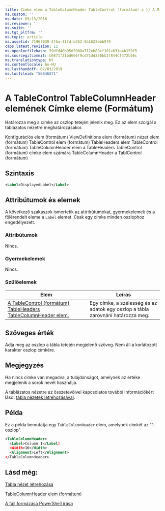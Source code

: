 ```yaml
---
title: Címke elem a TableColumnHeader TableControl (formátum) a |} A Microsoft Docs
ms.custom: ''
ms.date: 09/13/2016
ms.reviewer: ''
ms.suite: ''
ms.tgt_pltfrm: ''
ms.topic: article
ms.assetid: 7196f039-2f6a-41fd-b252-5b1623ebb9f9
caps.latest.revision: 11
ms.openlocfilehash: 59dfd40b95d5088a711eb89cf101eb31a4b159f5
ms.sourcegitcommit: b6871f21bd666f9cd71dd336bb3f844cf472b56c
ms.translationtype: MT
ms.contentlocale: hu-HU
ms.lasthandoff: 02/03/2019
ms.locfileid: "56846871"
---
```

# <a name="label-element-for-tablecolumnheader-for-tablecontrol-format"></a>A TableControl TableColumnHeader elemének Címke eleme (Formátum)

Határozza meg a címke az oszlop tetején jelenik meg. Ez az elem szolgál a táblázatos nézetre meghatározásakor.

Konfigurációs elem (formátum) ViewDefinitions elem (formátum) nézet elem (formátum) TableControl elem (formátum) TableHeaders elem TableControl (formátum) TableColumnHeader elem a TableHeaders TableControl (formátum) címke elem számára TableColumnHeader a TablControl (formátum)

## <a name="syntax"></a>Szintaxis

```xml
<Label>DisplayedLabel</Label>

```

## <a name="attributes-and-elements"></a>Attribútumok és elemek

A következő szakaszok ismertetik az attribútumokat, gyermekelemek és a fölérendelt eleme a `Label` elemet. Csak egy címke minden oszlophoz engedélyezett.

### <a name="attributes"></a>Attribútumok

Nincs.

### <a name="child-elements"></a>Gyermekelemek

Nincs.

### <a name="parent-elements"></a>Szülőelemek

|Elem|Leírás|
|-------------|-----------------|
|[A TableControl (formátum) TableHeaders TableColumnHeader elem.](./tablecolumnheader-element-format.md)|Egy címke, a szélesség és az adatok egy oszlop a tábla zarovnání határozza meg.|

## <a name="text-value"></a>Szöveges érték

Adja meg az oszlop a tábla tetején megjelenő szöveg. Nem áll a korlátozott karakter oszlop címkére.

## <a name="remarks"></a>Megjegyzés

Ha nincs címke van megadva, a tulajdonságot, amelynek az értéke megjelenik a sorok nevét használja.

A táblázatos nézetre az összetevőivel kapcsolatos további információkért lásd: [tábla nézetek létrehozásával](./creating-a-table-view.md).

## <a name="example"></a>Példa

Ez a példa bemutatja egy `TableColumnHeader` elem, amelynek címkét az "1. oszlop".

```xml
<TableColumnHeader>
  <Label>Column 1</Label)
  <Width>16</Width>
  <Alignment>Left</Alignment>
</TableColumnHeader>
```

## <a name="see-also"></a>Lásd még:

[Tábla nézet létrehozása](./creating-a-table-view.md)

[TableColumnHeader elem (formátum)](./tablecolumnheader-element-format.md)

[A fájl formázása PowerShell írása](./writing-a-powershell-formatting-file.md)
